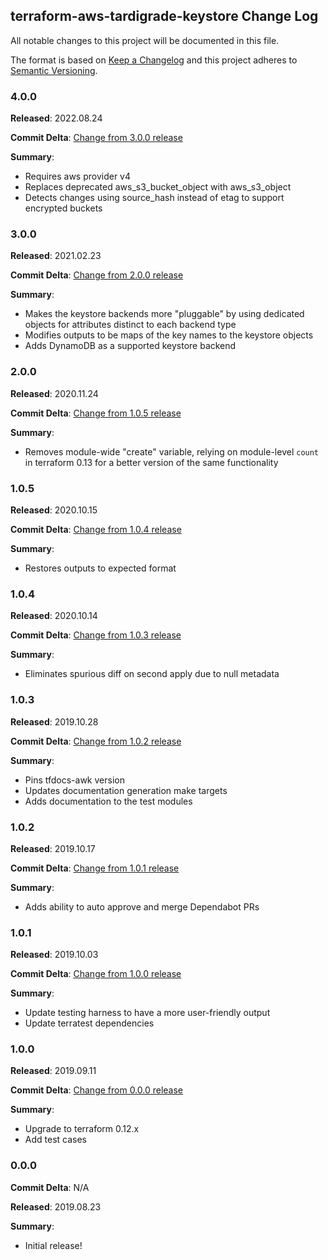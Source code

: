 ## terraform-aws-tardigrade-keystore Change Log

All notable changes to this project will be documented in this file.

The format is based on [Keep a Changelog](http://keepachangelog.com/) and this project adheres to [Semantic Versioning](http://semver.org/).

### 4.0.0

**Released**: 2022.08.24

**Commit Delta**: [Change from 3.0.0 release](https://github.com/plus3it/terraform-aws-tardigrade-keystore/compare/3.0.0...4.0.0)

**Summary**:

*   Requires aws provider v4
*   Replaces deprecated aws_s3_bucket_object with aws_s3_object
*   Detects changes using source_hash instead of etag to support encrypted buckets

### 3.0.0

**Released**: 2021.02.23

**Commit Delta**: [Change from 2.0.0 release](https://github.com/plus3it/terraform-aws-tardigrade-keystore/compare/2.0.0...3.0.0)

**Summary**:

*   Makes the keystore backends more "pluggable" by using dedicated objects for
    attributes distinct to each backend type
*   Modifies outputs to be maps of the key names to the keystore objects
*   Adds DynamoDB as a supported keystore backend

### 2.0.0

**Released**: 2020.11.24

**Commit Delta**: [Change from 1.0.5 release](https://github.com/plus3it/terraform-aws-tardigrade-keystore/compare/1.0.5...2.0.0)

**Summary**:

*   Removes module-wide "create" variable, relying on module-level `count` in terraform
    0.13 for a better version of the same functionality

### 1.0.5

**Released**: 2020.10.15

**Commit Delta**: [Change from 1.0.4 release](https://github.com/plus3it/terraform-aws-tardigrade-keystore/compare/1.0.4...1.0.5)

**Summary**:

*   Restores outputs to expected format

### 1.0.4

**Released**: 2020.10.14

**Commit Delta**: [Change from 1.0.3 release](https://github.com/plus3it/terraform-aws-tardigrade-keystore/compare/1.0.3...1.0.4)

**Summary**:

*   Eliminates spurious diff on second apply due to null metadata

### 1.0.3

**Released**: 2019.10.28

**Commit Delta**: [Change from 1.0.2 release](https://github.com/plus3it/terraform-aws-tardigrade-keystore/compare/1.0.2...1.0.3)

**Summary**:

*   Pins tfdocs-awk version
*   Updates documentation generation make targets
*   Adds documentation to the test modules

### 1.0.2

**Released**: 2019.10.17

**Commit Delta**: [Change from 1.0.1 release](https://github.com/plus3it/terraform-aws-tardigrade-keystore/compare/1.0.1...1.0.2)

**Summary**:

*   Adds ability to auto approve and merge Dependabot PRs

### 1.0.1

**Released**: 2019.10.03

**Commit Delta**: [Change from 1.0.0 release](https://github.com/plus3it/terraform-aws-tardigrade-keystore/compare/1.0.0...1.0.1)

**Summary**:

*   Update testing harness to have a more user-friendly output
*   Update terratest dependencies

### 1.0.0

**Released**: 2019.09.11

**Commit Delta**: [Change from 0.0.0 release](https://github.com/plus3it/terraform-aws-tardigrade-keystore/compare/0.0.0...1.0.0)

**Summary**:

*   Upgrade to terraform 0.12.x
*   Add test cases

### 0.0.0

**Commit Delta**: N/A

**Released**: 2019.08.23

**Summary**:

*   Initial release!
